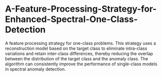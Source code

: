 # A-Feature-Processing-Strategy-for-Enhanced-Spectral-One-Class-Detection
A feature processing strategy for one-class problems. This strategy uses a reconstruction model based on the target class to eliminate intra-class variations and retain inter-class differences, thereby reducing the overlap between the distribution of the target class and the anomaly class. The algorithm can consistently improve the performance of single-class models in spectral anomaly detection.
